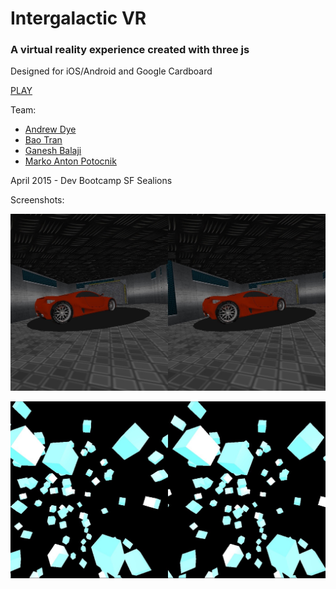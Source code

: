 # Intergalactic VR

### A virtual reality experience created with three js

Designed for iOS/Android and Google Cardboard

[PLAY](http://sealions-vr.github.io)

Team:
* [Andrew Dye](https://github.com/adye20)
* [Bao Tran](https://github.com/baottran)
* [Ganesh Balaji](https://github.com/ganeshkbalaji)
* [Marko Anton Potocnik](https://github.com/antonpot)

April 2015 - Dev Bootcamp SF Sealions 

Screenshots:

![car](images/car.jpg)

![blocks](images/blocks.jpg)



